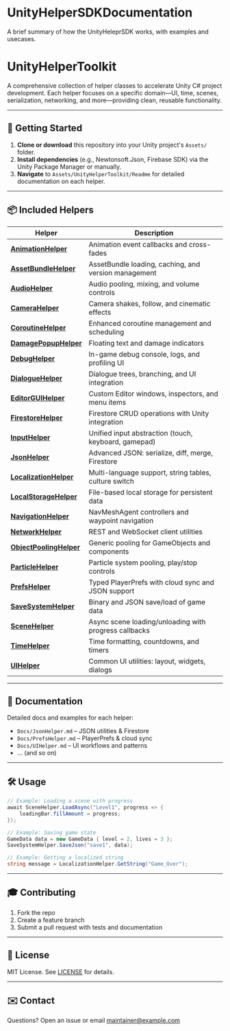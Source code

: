 # UnityHelperSDKDocumentation
A brief summary of how the UnityHeleprSDK works, with examples and usecases.


# UnityHelperToolkit

A comprehensive collection of helper classes to accelerate Unity C# project development. Each helper focuses on a specific domain—UI, time, scenes, serialization, networking, and more—providing clean, reusable functionality.

---

## 🚀 Getting Started

1. **Clone or download** this repository into your Unity project's `Assets/` folder.
2. **Install dependencies** (e.g., Newtonsoft.Json, Firebase SDK) via the Unity Package Manager or manually.
3. **Navigate** to `Assets/UnityHelperToolkit/Readme` for detailed documentation on each helper.

---

## 📦 Included Helpers

| Helper                       | Description                                           |
| ---------------------------- | ----------------------------------------------------- |
| [**AnimationHelper**](./Contents/AnimationHelper/)     | Animation event callbacks and cross-fades             |
| [**AssetBundleHelper**](./Contents/AssetBundleHelper/)   | AssetBundle loading, caching, and version management  |
| [**AudioHelper**](./Contents/AudioHelper/)         | Audio pooling, mixing, and volume controls            |
| [**CameraHelper**](./Contents/CameraHelper/)        | Camera shakes, follow, and cinematic effects          |
| [**CoroutineHelper**](./Contents/CoroutineHelper/)     | Enhanced coroutine management and scheduling          |
| [**DamagePopupHelper**](./Contents/DamagePopupHelper/)   | Floating text and damage indicators                   |
| [**DebugHelper**](./Contents/DebugHelper/)         | In-game debug console, logs, and profiling UI         |
| [**DialogueHelper**](./Contents/DialogueHelper/)      | Dialogue trees, branching, and UI integration         |
| [**EditorGUIHelper**](./Contents/EditorGUIHelper/)     | Custom Editor windows, inspectors, and menu items     |
| [**FirestoreHelper**](./Contents/FirestoreHelper/)     | Firestore CRUD operations with Unity integration      |
| [**InputHelper**](./Contents/InputHelper/)         | Unified input abstraction (touch, keyboard, gamepad)  |
| [**JsonHelper**](./Contents/JsonHelper/)          | Advanced JSON: serialize, diff, merge, Firestore      |
| [**LocalizationHelper**](./Contents/LocalizationHelper/)  | Multi-language support, string tables, culture switch |
| [**LocalStorageHelper**](./Contents/LocalStorageHelper/)  | File-based local storage for persistent data          |
| [**NavigationHelper**](./Contents/NavigationHelper/)    | NavMeshAgent controllers and waypoint navigation      |
| [**NetworkHelper**](./Contents/NetworkHelper/)       | REST and WebSocket client utilities                   |
| [**ObjectPoolingHelper**](./Contents/ObjectPoolingHelper/) | Generic pooling for GameObjects and components        |
| [**ParticleHelper**](./Contents/ParticleHelper/)      | Particle system pooling, play/stop controls           |
| [**PrefsHelper**](./Contents/PrefsHelper/)         | Typed PlayerPrefs with cloud sync and JSON support    |
| [**SaveSystemHelper**](./Contents/SaveSystemHelper/)    | Binary and JSON save/load of game data                |
| [**SceneHelper**](./Contents/SceneHelper/)         | Async scene loading/unloading with progress callbacks |
| [**TimeHelper**](./Contents/TimeHelper/)          | Time formatting, countdowns, and timers               |
| [**UIHelper**](./Contents/UIHelper/)            | Common UI utilities: layout, widgets, dialogs         |

---

## 🔗 Documentation

Detailed docs and examples for each helper:

* `Docs/JsonHelper.md` – JSON utilities & Firestore
* `Docs/PrefsHelper.md` – PlayerPrefs & cloud sync
* `Docs/UIHelper.md` – UI workflows and patterns
* ... (and so on)

---

## 🛠 Usage

```csharp
// Example: Loading a scene with progress
await SceneHelper.LoadAsync("Level1", progress => {
    loadingBar.fillAmount = progress;
});

// Example: Saving game state
GameData data = new GameData { level = 2, lives = 3 };
SaveSystemHelper.SaveJson("save1", data);

// Example: Getting a localized string
string message = LocalizationHelper.GetString("Game_Over");
```

---

## 🎓 Contributing

1. Fork the repo
2. Create a feature branch
3. Submit a pull request with tests and documentation

---

## 📄 License

MIT License. See [LICENSE](LICENSE) for details.

---

## ✉️ Contact

Questions? Open an issue or email [maintainer@example.com](mailto:maintainer@example.com)
